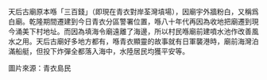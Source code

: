 天后古廟原本喺「三百錢」（即現在青衣對岸荃灣墳場），因廟宇外牆粉白，又稱爲白廟。乾隆期間遷建到今日青衣分區警署位置，喺八十年代再因為收地把廟遷到現今涌美下村地址。而因為填海令廟遠離了海邊，所以村民喺廟前建噴水池作改善風水之用。天后古廟好多地方都有，喺青衣顯靈的故事就有日軍襲港時，廟前海灣泊滿船艇，但投下炸彈全都落入海中，水陸居民均獲平安等。

圖片來源：青衣島民
